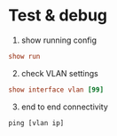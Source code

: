 # Test & debug

1. show running config
```ini 
show run
```
2. check VLAN settings

```ini 
show interface vlan [99]
```
3. end to end connectivity

```shell 
ping [vlan ip]
```
